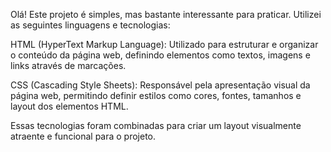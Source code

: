 Olá! Este projeto é simples, mas bastante interessante para praticar. Utilizei as seguintes linguagens e tecnologias:

HTML (HyperText Markup Language): Utilizado para estruturar e organizar o conteúdo da página web, definindo elementos como textos, imagens e links através de marcações.

CSS (Cascading Style Sheets): Responsável pela apresentação visual da página web, permitindo definir estilos como cores, fontes, tamanhos e layout dos elementos HTML.

Essas tecnologias foram combinadas para criar um layout visualmente atraente e funcional para o projeto.
